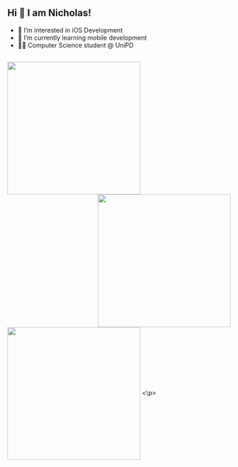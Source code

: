 ## Hi 👋 I am Nicholas! 

- 👀 I’m interested in iOS Development
- 🌱 I’m currently learning mobile development
- 👨‍🎓 Computer Science student @ UniPD
##

<p>
  <img align="left" src="https://github-readme-stats.vercel.app/api?username=NicholasPilotto&show_icons=true&theme=darcula" width=300 \>
  <img align="right" src="https://github-readme-streak-stats.herokuapp.com?user=NicholasPilotto&theme=darcula&hide_border=false" width=300 \>
</p>

<p>
  <img align="center" src="https://github-readme-stats.vercel.app/api/top-langs?username=NicholasPilotto&layout=compact&theme=darcula" width=300 \>
<\p>
